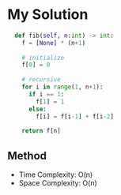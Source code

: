 # My Solution
```Python
  def fib(self, n:int) -> int:
    f = [None] * (n+1)
    
    # initialize
    f[0] = 0
    
    # recursive
    for i in range(1, n+1):
      if i == 1:
        f[1] = 1
      else:
        f[i] = f[i-1] + f[i-2]
    
    return f[n]
```

## Method
- Time Complexity: O(n)
- Space Complexity: O(n)
